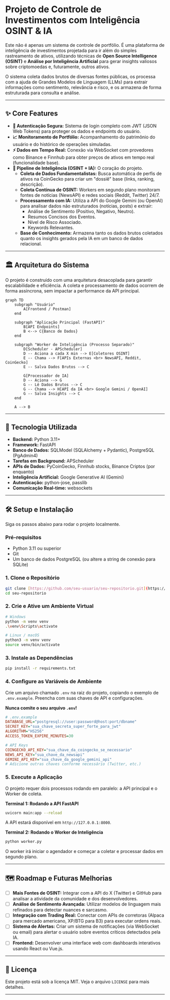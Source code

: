 # Projeto de Controle de Investimentos com Inteligência OSINT & IA

Este não é apenas um sistema de controle de portfólio. É uma plataforma de inteligência de investimentos projetada para ir além do simples rastreamento de ativos, utilizando técnicas de **Open Source Intelligence (OSINT)** e **Análise por Inteligência Artificial** para gerar insights valiosos sobre criptomoedas e, futuramente, outros ativos.

O sistema coleta dados brutos de diversas fontes públicas, os processa com a ajuda de Grandes Modelos de Linguagem (LLMs) para extrair informações como sentimento, relevância e risco, e os armazena de forma estruturada para consulta e análise.

---

## ✨ Core Features

* **🔐 Autenticação Segura:** Sistema de login completo com JWT (JSON Web Tokens) para proteger os dados e endpoints do usuário.
* **📈 Monitoramento de Portfólio:** Acompanhamento do patrimônio do usuário e do histórico de operações simuladas.
* **⚡️ Dados em Tempo Real:** Conexão via WebSocket com provedores como Binance e Finnhub para obter preços de ativos em tempo real (funcionalidade base).
* **🧠 Pipeline de Inteligência (OSINT + IA):** O coração do projeto.
    * **Coleta de Dados Fundamentalistas:** Busca automática de perfis de ativos na CoinGecko para criar um "dossiê" base (links, ranking, descrição).
    * **Coleta Contínua de OSINT:** Workers em segundo plano monitoram fontes de notícias (NewsAPI) e redes sociais (Reddit, Twitter) 24/7.
    * **Processamento com IA:** Utiliza a API do Google Gemini (ou OpenAI) para analisar dados não estruturados (notícias, posts) e extrair:
        * Análise de Sentimento (Positivo, Negativo, Neutro).
        * Resumos Concisos dos Eventos.
        * Nível de Risco Associado.
        * Keywords Relevantes.
    * **Base de Conhecimento:** Armazena tanto os dados brutos coletados quanto os insights gerados pela IA em um banco de dados relacional.

---

## 🏛️ Arquitetura do Sistema

O projeto é construído com uma arquitetura desacoplada para garantir escalabilidade e eficiência. A coleta e processamento de dados ocorrem de forma assíncrona, sem impactar a performance da API principal.

```mermaid
graph TD
    subgraph "Usuário"
        A[Frontend / Postman]
    end

    subgraph "Aplicação Principal (FastAPI)"
        B[API Endpoints]
        B <--> C{Banco de Dados}
    end

    subgraph "Worker de Inteligência (Processo Separado)"
        D[Scheduler - APScheduler]
        D -- Aciona a cada X min --> E[Coletores OSINT]
        E -- Chama --> F[APIs Externas <br> NewsAPI, Reddit, CoinGecko]
        E -- Salva Dados Brutos --> C
        
        G[Processador de IA]
        D -- Aciona --> G
        G -- Lê Dados Brutos --> C
        G -- Chama --> H[API da IA <br> Google Gemini / OpenAI]
        G -- Salva Insights --> C
    end

    A --> B
```

---

## 🚀 Tecnologia Utilizada

* **Backend:** Python 3.11+
* **Framework:** FastAPI
* **Banco de Dados:** SQLModel (SQLAlchemy + Pydantic), PostgreSQL (PgAdmin4)
* **Tarefas em Background:** APScheduler
* **APIs de Dados:** PyCoinGecko, Finnhub stocks, Binance Criptos (por enquanto)
* **Inteligência Artificial:** Google Generative AI (Gemini)
* **Autenticação:** python-jose, passlib
* **Comunicação Real-time:** websockets

---

## 🛠️ Setup e Instalação

Siga os passos abaixo para rodar o projeto localmente.

### Pré-requisitos
* Python 3.11 ou superior
* Git
* Um banco de dados PostgreSQL (ou altere a string de conexão para SQLite)

### 1. Clone o Repositório
```bash
git clone [https://github.com/seu-usuario/seu-repositorio.git](https://github.com/seu-usuario/seu-repositorio.git)
cd seu-repositorio
```

### 2. Crie e Ative um Ambiente Virtual
```bash
# Windows
python -m venv venv
.\venv\Scripts\activate

# Linux / macOS
python3 -m venv venv
source venv/bin/activate
```

### 3. Instale as Dependências
```bash
pip install -r requirements.txt
```

### 4. Configure as Variáveis de Ambiente
Crie um arquivo chamado `.env` na raiz do projeto, copiando o exemplo de `.env.example`. Preencha com suas chaves de API e configurações.

**Nunca comite o seu arquivo `.env`!**

```ini
# .env.example
DATABASE_URL="postgresql://user:password@host:port/dbname"
SECRET_KEY="sua_chave_secreta_super_forte_para_jwt"
ALGORITHM="HS256"
ACCESS_TOKEN_EXPIRE_MINUTES=30

# API Keys
COINGECKO_API_KEY="sua_chave_da_coingecko_se_necessario"
NEWS_API_KEY="sua_chave_da_newsapi"
GEMINI_API_KEY="sua_chave_da_google_gemini_api"
# Adicione outras chaves conforme necessário (Twitter, etc.)
```

### 5. Execute a Aplicação

O projeto requer dois processos rodando em paralelo: a API principal e o Worker de coleta.

**Terminal 1: Rodando a API FastAPI**
```bash
uvicorn main:app --reload
```
A API estará disponível em `http://127.0.0.1:8000`.

**Terminal 2: Rodando o Worker de Inteligência**
```bash
python worker.py
```
O worker irá iniciar o agendador e começar a coletar e processar dados em segundo plano.

---

## 🗺️ Roadmap e Futuras Melhorias

* [ ] **Mais Fontes de OSINT:** Integrar com a API do X (Twitter) e GitHub para analisar a atividade da comunidade e dos desenvolvedores.
* [ ] **Análise de Sentimento Avançada:** Utilizar modelos de linguagem mais refinados para detectar nuances e sarcasmo.
* [ ] **Integração com Trading Real:** Conectar com APIs de corretoras (Alpaca para mercado americano, XP/BTG para B3) para executar ordens reais.
* [ ] **Sistema de Alertas:** Criar um sistema de notificações (via WebSocket ou email) para alertar o usuário sobre eventos críticos detectados pela IA.
* [ ] **Frontend:** Desenvolver uma interface web com dashboards interativos usando React ou Vue.js.

---

## 📄 Licença

Este projeto está sob a licença MIT. Veja o arquivo `LICENSE` para mais detalhes.

---
